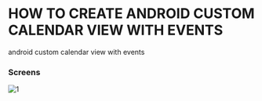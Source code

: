 # HOW TO CREATE ANDROID CUSTOM CALENDAR VIEW WITH EVENTS
android custom calendar view with events

### Screens
![1](https://user-images.githubusercontent.com/10918083/33126895-3b084760-cfac-11e7-9ea6-2bbbeda4aafc.png)
